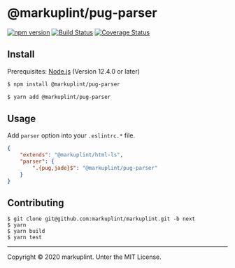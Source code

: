 # @markuplint/pug-parser

[![npm version](https://badge.fury.io/js/%40markuplint%2Fpug-parser.svg)](https://www.npmjs.com/package/@markuplint/pug-parser)
[![Build Status](https://travis-ci.org/markuplint/markuplint.svg?branch=next)](https://travis-ci.org/markuplint/markuplint)
[![Coverage Status](https://coveralls.io/repos/github/markuplint/markuplint/badge.svg?branch=next)](https://coveralls.io/github/markuplint/markuplint?branch=next)

## Install

Prerequisites: [Node.js](https://nodejs.org) (Version 12.4.0 or later)

```sh
$ npm install @markuplint/pug-parser

$ yarn add @markuplint/pug-parser
```

## Usage

Add `parser` option into your `.eslintrc.*` file.

```json
{
	"extends": "@markuplint/html-ls",
	"parser": {
		".{pug,jade}$": "@markuplint/pug-parser"
	}
}
```

## Contributing

```
$ git clone git@github.com:markuplint/markuplint.git -b next
$ yarn
$ yarn build
$ yarn test
```

---

Copyright &copy; 2020 markuplint. Unter the MIT License.
